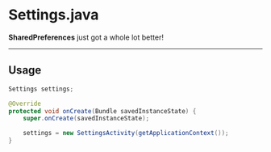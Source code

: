 # Settings.java

**SharedPreferences** just got a whole lot better!

----
## Usage

```java
Settings settings;

@Override
protected void onCreate(Bundle savedInstanceState) {
    super.onCreate(savedInstanceState);

    settings = new SettingsActivity(getApplicationContext());
}
```

